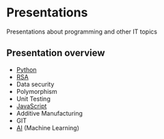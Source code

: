 # Presentations
Presentations about programming and other IT topics

## Presentation overview
- <a href="https://nextgenerationprogrammers.github.io/Presentations/Python/index.html">Python</a>
- <a href="https://nextgenerationprogrammers.github.io/Presentations/RSA/index.html">RSA</a>
- Data security
- Polymorphism
- Unit Testing
- <a href="https://nextgenerationprogrammers.github.io/Presentations/JavaScript/index.html">JavaScript</a>
- Additive Manufacturing
- GIT
- <a href="https://nextgenerationprogrammers.github.io/Presentations/AI/index.html">AI</a> (Machine Learning)
